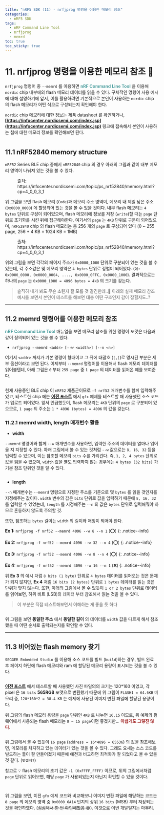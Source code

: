 ```yaml
---
title: "nRF5 SDK (11) - nrfjprog 명령을 이용한 메모리 참조"
categories:
  - nRF5 SDK
tags:
  - nRF Command Line Tool
  - nrfjprog
  - memrd
toc: true
toc_sticky: true
---
```


# 11. nrfjprog 명령을 이용한 메모리 참조 🌟

`nrfjprog` 명령어 중 `--memrd` 를 이용하면 <span style="color:#50A0A0"><b>nRF Command Line Tool</b></span> 을 이용해 `nordic` chip 내부에의 flash 메모리 데이터를 읽을 수 있다. 구체적인 명령어 사용 예시에 대해 설명하기에 앞서, 이를 활용하려면 기본적으로 본인이 사용하는 `nordic` chip 의 flash 메모리가 어떤 식으로 구성되는지 확인해야 한다.

`nordic` chip 메모리에 대한 정보는 제품 datasheet 를 확인하거나, **[https://infocenter.nordicsemi.com/index.jsp](https://infocenter.nordicsemi.com/index.jsp)** 링크에 접속해서 본인이 사용하는 칩에 대한 메모리 정보를 확인해보면 된다.

<figure style="width: 100%" class="align-center">
  <img src="{{ site.url }}{{ site.baseurl }}/assets/images/sdk-nrfjprog-fig6.png" alt="">
</figure>

## 11.1 nRF52840 memory structure

`nRF52` Series BLE chip 중에서 `nRF52840` chip 의 경우 아래의 그림과 같이 내부 메모리 영역이 나눠져 있는 것을 볼 수 있다.

<figure style="width: 90%">
  <img src="{{ site.url }}{{ site.baseurl }}/assets/images/sdk-nrfjprog-fig7.png" alt="">
  <figcaption> 출처: https://infocenter.nordicsemi.com/topic/ps_nrf52840/memory.html?cp=4_0_0_3_1 </figcaption>
</figure>

위 그림을 보면 flash 메모리 (`Code`)과 메모리 주소 영역이, 메모리 내 제일 낮은 주소 (`0x0000_0000`) 에 할당되어 있는 것을 볼 수 있을 것이다. 내부 flash 메모리는 `4 bytes` 단위로 구성이 되어있으며, flash 메모리에 정보를 저장 (`write`)할 때는 `page` 단위로 초기화를 시킨 뒤에 접근해야한다. 여기서의 `page` 는 `4KB` 단위로 구분이 되어있으며, `nRF52840` chip 의 flash 메모리는 총 256 개의 `page` 로 구성되어 있다 (0 ~ 255 page, 256 * 4 KB = 1024 KB = 1MB)

<figure style="width: 95%">
  <img src="{{ site.url }}{{ site.baseurl }}/assets/images/sdk-nrfjprog-fig9.png" alt="">
  <figcaption> 출처: https://infocenter.nordicsemi.com/topic/ps_nrf52840/memory.html?cp=4_0_0_3_1 </figcaption>
</figure>

위의 그림을 보면 각각의 페이지 주소가 `0x0000_1000` 단위로 구분되어 있는 것을 볼 수 있는데, 각 주소값은 및 메모리 영역은 `4 bytes` 단위로 정렬이 되어있다. (`예: 0x0000_0000, 0x0000_0004, ...., 0x0000_0FFC, 0x0000_1000`). 결과적으로는 하나의 `page` 는 `0x0000_1000 = 4096 bytes = 4kB` 의 크기를 갖는다.

>솔직히 내가 봐도 무슨 소린지 잘 모를 것 같긴한데..📜 아래의 실제 메모리 참조 예시를 보면서 본인이 테스트를 해보면 대충 어떤 구조인지 감이 잡힐지도..?

---

## 11.2 memrd 명령어를 이용한 메모리 참조

<span style="color:#50A0A0"><b>nRF Command Line Tool</b></span> 매뉴얼을 보면 메모리 참조를 위한 명령어 포맷은 다음과 같이 정의되어 있는 것을 볼 수 있다.

* `nrfjprog --memrd <addr> [--w <width>] [--n <n>]`

여기서 `<addr>` 까지가 기본 명령어 형태이고 그 뒤에 대괄호 (`[,]`)로 명시된 부분은 세부 옵션이라고 보면 된다. 이제부터 `--memrd` 명령어를 이용해서 flash 메모리 데이터를 읽어볼텐데, 아래 그림은 `0` 부터 `255 page` 중 `1 page` 의 데이터를 읽어온 예를 보여준다.

<figure style="width: 90%">
  <img src="{{ site.url }}{{ site.baseurl }}/assets/images/sdk-nrfjprog-fig10.png" alt="">
</figure>

현재 사용중인 BLE chip 이 `nRF52` 제품군이므로 `-f nrf52` 매개변수를 함께 입력해주었고, 테스트한 chip 에는 **[이전 포스트](https://enidanny.github.io/nrf5%20sdk/nrf5sdk-ili9341-2/)** 에서 `gfx` 예제를 테스트할 때 사용했던 소스 코드가 업로드 되어있다. 앞서 언급했듯이, flash 메모리는 `4KB` 단위의 `page` 로 구분되어 있으므로, `1 page` 의 주소는 `1 * 4096 (bytes) = 4096` 의 값을 갖는다.

### 11.2.1 memrd width, length 매개변수 활용

* **width**

`--memrd` 명령어와 함께 `--w` 매개변수를 사용하면, 입력한 주소의 데이터를 얼마나 읽어올 지 지정할 수 있다. 아래 그림에서 볼 수 있는 것처럼 `--w` 값으로는 `8, 16, 32` 등을 입력할 수 있으며, 이는 참조할 메모리 `bits` 수를 가리킨다. 즉, `1, 2, 4 bytes` 단위로 값을 읽을 수 있으며, `width` 값을 별도 입력하지 않는 경우에는 `4 bytes (32 bits)` 가 기본 참조 단위인 것을 알 수 있다.

<figure style="width: 90%">
  <img src="{{ site.url }}{{ site.baseurl }}/assets/images/sdk-nrfjprog-fig11.png" alt="">
</figure>

* **length**

`--n` 매개변수는 `--memrd` 명령으로 지정한 주소를 기준으로 몇 `bytes` 를 읽을 것인지를 지정해주는 값이다. `width` 변수의 값은 `bits` 단위로 값을 입력하기 때문에 `8, 16, 32` 를 입력할 수 있었는데, `length` 를 지정해주는 `--n` 의 값은 `bytes` 단위로 입력해줘야 하므로 혼동하지 않도록 주의할 것.

또한, 참조하는 `bytes` 길이는 `width` 의 길이와 매칭이 되어야 한다.

**Ex 1:** `nrfjprog -f nrf52 --memrd 4096 --w 8 --n 1` (⭕)
{: .notice--info}

**Ex 2:** `nrfjprog -f nrf52 --memrd 4096 --w 32 --n 4` (⭕)
{: .notice--info}

**Ex 3:** `nrfjprog -f nrf52 --memrd 4096 --w 8 --n 4` (⭕)
{: .notice--info}

**Ex 4:** `nrfjprog -f nrf52 --memrd 4096 --w 16 --n 1` (❌)
{: .notice--info}

위 **Ex 3** 의 예시 처럼 `8 bits (1 byte)` 단위로 `4 bytes` 데이터를 읽어오는 것은 문제가 되지 않지만, **Ex 4** 처럼 `16 bits (2 bytes)` 단위로 `1 bytes` 데이터를 읽는 것은 단위가 맞지 않는다. 또한, 아래의 그림에서 볼 수 있듯이 `1 or 2 bytes` 단위로 데이터를 읽어보면, 하위 비트 (LSB)의 데이터 부터 참조해서 읽는 것을 볼 수 있다.

>이 부분은 직접 테스트해보면서 이해하는 게 좋을 듯 하다

<figure style="width: 90%">
  <img src="{{ site.url }}{{ site.baseurl }}/assets/images/sdk-nrfjprog-fig12.png" alt="">
</figure>

위 그림을 보면 **동일한 주소** 에서 **동일한 길이** 의 데이터를 `width` 값을 다르게 해서 참조했을 때 어떤 순서로 출력되는지를 확인할 수 있다.

---

## 11.3 비어있는 flash memory 찾기

`SEGGER Embedded Studio` 를 이용해 소스 코드를 빌드 (`build`)하는 경우, 빌드 완료 후 페이지 하단에 flash 메모리와 ram 에 할당된 메모리 용량이 표시되는 것을 볼 수 있다.

<figure style="width: 100%">
  <img src="{{ site.url }}{{ site.baseurl }}/assets/images/sdk-nrfjprog-fig13.png" alt="">
</figure>

**[이전 포스트](https://enidanny.github.io/nrf5%20sdk/nrf5sdk-ili9341-2/)** 에서 테스트할 때 사용했던 사진 파일의의 크기는 120*160 이었고, 각 pixel 은 `16 bits` **565RGB** 포맷으로 변환했기 때문에 위 그림이 `FLASH1 = 64.6KB` 메모리 중, `120*160*2 = 38.4 KB` 는 예제에 사용된 이미지 변환 파일에 할당된 용량이다.

위 그림의 flash 메모리 용량을 `page` 단위인 `4KB` 로 나누면 `16.15` 이므로, 위 예제의 펌웨어에서 사용되는 flash 메모리는 `0 ~ 15 page`이면 좋겠지만... <span style="color:#A02020"><b>아쉽게도 그렇진 않다</b></span>**.**

<figure style="width: 90%">
  <img src="{{ site.url }}{{ site.baseurl }}/assets/images/sdk-nrfjprog-fig14.png" alt="">
</figure>

위 그림에서 볼 수 있듯이 `16 page` (`address = 16*4096 = 65536`) 의 값을 참조해보면, 메모리를 차지하고 있는 데이터가 있는 것을 볼 수 있다. 그래도 요새는 소스 코드를 빌드하는 툴이 잘 만들어졌기 때문에 예전과 비교하면 최적화가 잘 되었다고 볼 수 있을 것 같다. (`맞겠지?`)

참고로 💡 flash 메모리의 초기 값은 `-1 (0xFFFF_FFFF)` 이므로, 위의 그림에서처럼 `page` 단위로 읽어보면, 해당 `page` 가 사용되었는지 아닌지 확인할 수 있을 것이다. 

<figure style="width: 100%">
  <img src="{{ site.url }}{{ site.baseurl }}/assets/images/sdk-nrfjprog-fig15.png" alt="">
</figure>

<figure style="width: 80%">
  <img src="{{ site.url }}{{ site.baseurl }}/assets/images/sdk-nrfjprog-fig16.png" alt="">
</figure>

위 그림을 보면, 이전 `gfx` 예제 코드와 비교해보니 이미지 변환 파일에 해당하는 코드는 `8 page` 의 메모리 영역 중 `0x0000_6A14` 번지의 상위 `16 bits` (MSB) 부터 저장되는 것을 확인하였다. (~~심심해서 한 번 확인해봤음 😪~~). 이것으로 이번 개발일지는 마무리.
